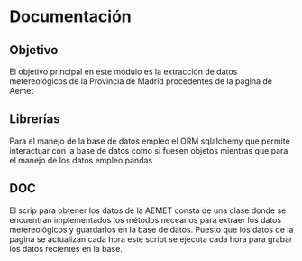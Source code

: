 # Documentación

## Objetivo
El objetivo principal en este módulo es la extracción de datos metereológicos de la Provincia de Madríd procedentes de la pagina de Aemet

## Librerías
Para el manejo de la base de datos empleo el ORM sqlalchemy que permite interactuar con la base de datos como si fuesen objetos
mientras que para el manejo de los datos empleo pandas

## DOC
El scrip para obtener los datos de la AEMET consta de una clase donde se encuentran implementados los métodos necearios para extraer los datos metereológicos y guardarlos en la base de datos. Puesto que los datos de la pagina se actualizan cada hora este script se ejecuta cada hora para grabar los datos recientes en la base.



